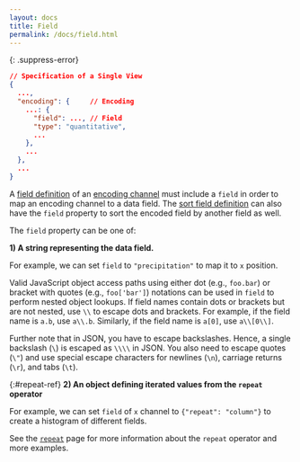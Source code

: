 ```yaml
---
layout: docs
title: Field
permalink: /docs/field.html
---
```


{: .suppress-error}
```json
// Specification of a Single View
{
  ...,
  "encoding": {     // Encoding
    ...: {
      "field": ..., // Field
      "type": "quantitative",
      ...
    },
    ...
  },
  ...
}
```

A [field definition](encoding.html#field-def) of an [encoding channel](encoding.html#channels) must include a `field` in order to map an encoding channel to a data field.  The [sort field definition](sort.html#sort-field) can also have the `field` property to sort the encoded field by another field as well.

The `field` property can be one of:

**1) A string representing the data field.**

For example, we can set `field` to `"precipitation"` to map it to `x` position.

<span class="vl-example" data-name="tick_dot"></span>

Valid JavaScript object access paths using either dot (e.g., `foo.bar`) or bracket with quotes (e.g., `foo['bar']`) notations can be used in `field` to perform nested object lookups. If field names contain dots or brackets but are not nested, use `\\` to escape dots and brackets.  For example, if the field name is `a.b`, use `a\\.b`.  Similarly, if the field name is `a[0]`, use `a\\[0\\]`.

Further note that in JSON, you have to escape backslashes. Hence, a single backslash (`\`) is escaped as `\\\\` in JSON. You also need to escape quotes (`\"`) and use special escape characters for newlines (`\n`), carriage returns (`\r`), and tabs (`\t`).

{:#repeat-ref}
**2) An object defining iterated values from the `repeat` operator**

For example, we can set `field` of `x` channel to `{"repeat": "column"}` to create a histogram of different fields.

<span class="vl-example" data-name="repeat_histogram"></span>

See the [`repeat`](repeat.html) page for more information about the `repeat` operator and more examples.
